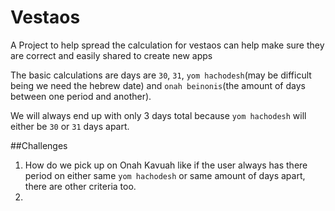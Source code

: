 # Vestaos
A Project to help spread the calculation for vestaos can help make sure they are correct and easily shared to create new apps


The basic calculations are days are `30`, `31`, `yom hachodesh`(may be difficult being we need the hebrew date) and `onah beinonis`(the amount of days between one period and another).

We will always end up with only 3 days total because `yom hachodesh` will either be `30` or `31` days apart.


##Challenges

1. How do we pick up on Onah Kavuah like if the user always has there period on either same `yom hachodesh` or same amount of days apart, there are other criteria too.
2. 
